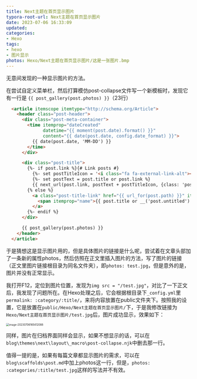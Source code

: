 ```yaml
---
title: Next主题在首页显示图片
typora-root-url: Next主题在首页显示图片
date: 2023-07-06 16:33:09
updated:
categories:
- Hexo
tags:
- hexo
- 图片显示
photos: Hexo/Next主题在首页显示图片/这是一张图片.bmp
---
```


 无意间发现的一种显示图片的方法。

<!--more-->

在尝试自定义菜单栏，然后打算模仿post-collapse文件写一个新模板时，发现它有一行是 `{{ post_gallery(post.photos) }}`（23行）

```html
  <article itemscope itemtype="http://schema.org/Article">
    <header class="post-header">
      <div class="post-meta-container">
        <time itemprop="dateCreated"
              datetime="{{ moment(post.date).format() }}"
              content="{{ date(post.date, config.date_format) }}">
          {{ date(post.date, 'MM-DD') }}
        </time>
      </div>

      <div class="post-title">
        {%- if post.link %}{# Link posts #}
          {%- set postTitleIcon = '<i class="fa fa-external-link-alt"></i>' %}
          {%- set postText = post.title or post.link %}
          {{ next_url(post.link, postText + postTitleIcon, {class: 'post-title-link post-title-link-external', itemprop: 'url'}) }}
        {% else %}
          <a class="post-title-link" href="{{ url_for(post.path) }}" itemprop="url">
            <span itemprop="name">{{ post.title or __('post.untitled') }}</span>
          </a>
        {%- endif %}
      </div>

      {{ post_gallery(post.photos) }}
    </header>
  </article>
```

于是猜想这是显示图片用的，但是具体图片的链接是什么呢，尝试着在文章头部加了一条新的属性photos，然后仿照在正文里插入图片的方法，写了图片的链接（正文里图片链接根目录为同名文件夹），即`photos: test.jpg`，但是意外的是，图片并没有正常显示。

我打开F12，定位到图片位置，发现为`img src = "/test.jpg"`，对比了一下正文后，我发现了问题所在。在Hexo处理之后，它会根据根目录下`_config.yml`里`permalink: :category/:title/`，来将内容放置在public文件夹下。按照我的设置，它是放置在`public/Hexo/Next主题在首页显示图片/`下，于是我修改链接为`Hexo/Next主题在首页显示图片/test.jpg`后，图片成功显示，效果如下：

<img src="image-20230706165412088.png" alt="image-20230706165412088" style="zoom:50%;" />

同样，图片在归档界面同样会显示，如果不想显示的话，可以在`blog\themes\next\layout\_macro\post-collapse.njk`中删去那一行。

值得一提的是，如果有每篇文章都显示图片的需求，可以在`blog\scaffolds\post.md`中加上photos这一行，但是，`photos: :categories/:title/test.jpg`这样的写法并不有效。